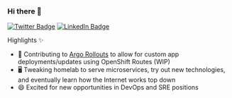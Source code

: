### Hi there 👋

[![Twitter Badge](https://img.shields.io/badge/Twitter-Profile-informational?style=flat&logo=twitter&logoColor=white&color=1CA2F1)](https://twitter.com/mbhatip)
[![LinkedIn Badge](https://img.shields.io/badge/LinkedIn-Profile-informational?style=flat&logo=linkedin&logoColor=white&color=0D76A8)](https://www.linkedin.com/in/mbhatip/)

Highlights ✨
- 🦑 Contributing to [Argo Rollouts](https://github.com/argoproj/argo-rollouts/pull/1301) to allow for custom app deployments/updates using OpenShift Routes (WIP)
- 🖥️ Tweaking homelab to serve microservices, try out new technologies, and eventually learn how the Internet works top down
- 😄 Excited for new opportunities in DevOps and SRE positions

<!--
make homelab repo with config files and explanations on tech
add changelogs to both repos
get homer up and running on homelab website
finish PR on argo rollouts 

have repos give real time status of server (hard, lol)
configure olivetin for easy to run commands 
update homer real time with server status

**mbhatip/mbhatip** is a ✨ _special_ ✨ repository because its `README.md` (this file) appears on your GitHub profile.

Here are some ideas to get you started:

- 🔭 I’m currently working on ...
- 🌱 I’m currently learning ...
- 👯 I’m looking to collaborate on ...
- 🤔 I’m looking for help with ...
- 💬 Ask me about ...
- 📫 How to reach me: ...
- 😄 Pronouns: ...
- ⚡ Fun fact: ...
-->
